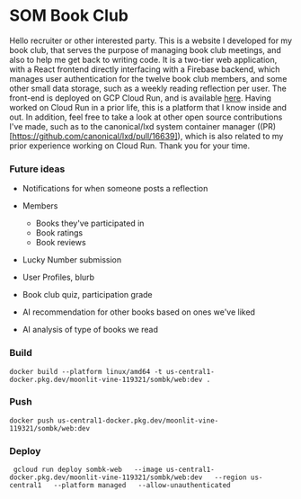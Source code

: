 # SOM Book Club

Hello recruiter or other interested party. This is a website I developed for my book club, that serves the purpose of managing book club meetings, and also to help me get back to writing code. It is a two-tier web application, with a React frontend directly interfacing with a Firebase backend, which manages user authentication for the twelve book club members, and some other small data storage, such as a weekly reading reflection per user. The front-end is deployed on GCP Cloud Run, and is available [here](https://sombk-web-618324779515.us-central1.run.app). Having worked on Cloud Run in a prior life, this is a platform that I know inside and out. In addition, feel free to take a look at other open source contributions I've made, such as to the canonical/lxd system container manager ((PR)[https://github.com/canonical/lxd/pull/16639]), which is also related to my prior experience working on Cloud Run. Thank you for your time.

### Future ideas

- Notifications for when someone posts a reflection

- Members
  - Books they've participated in
  - Book ratings
  - Book reviews
- Lucky Number submission
- User Profiles, blurb
- Book club quiz, participation grade
- AI recommendation for other books based on ones we've liked
- AI analysis of type of books we read

### Build

```
docker build --platform linux/amd64 -t us-central1-docker.pkg.dev/moonlit-vine-119321/sombk/web:dev .
```

### Push

```
docker push us-central1-docker.pkg.dev/moonlit-vine-119321/sombk/web:dev
```

### Deploy

```
 gcloud run deploy sombk-web   --image us-central1-docker.pkg.dev/moonlit-vine-119321/sombk/web:dev   --region us-central1   --platform managed   --allow-unauthenticated
```
